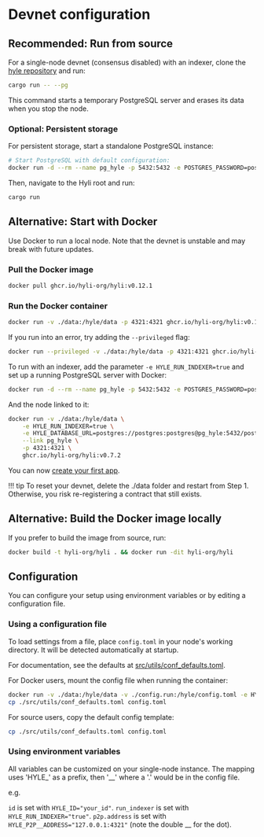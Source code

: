 # Devnet configuration

## Recommended: Run from source

For a single-node devnet (consensus disabled) with an indexer, clone the [hyle repository](https://github.com/hyli-org/hyli) and run:

```sh
cargo run -- --pg
```

This command starts a temporary PostgreSQL server and erases its data when you stop the node.

### Optional: Persistent storage

For persistent storage, start a standalone PostgreSQL instance:

```bash
# Start PostgreSQL with default configuration:
docker run -d --rm --name pg_hyle -p 5432:5432 -e POSTGRES_PASSWORD=postgres postgres
```

Then, navigate to the Hyli root and run:

```bash
cargo run
```

## Alternative: Start with Docker

Use Docker to run a local node. Note that the devnet is unstable and may break with future updates.

### Pull the Docker image

```bash
docker pull ghcr.io/hyli-org/hyli:v0.12.1
```

### Run the Docker container

```bash
docker run -v ./data:/hyle/data -p 4321:4321 ghcr.io/hyli-org/hyli:v0.12.1
```

If you run into an error, try adding the `--privileged` flag:

```bash
docker run --privileged -v ./data:/hyle/data -p 4321:4321 ghcr.io/hyli-org/hyli:v0.12.1
```

To run with an indexer, add the parameter `-e HYLE_RUN_INDEXER=true` and set up a running PostgreSQL server with Docker:

```bash
docker run -d --rm --name pg_hyle -p 5432:5432 -e POSTGRES_PASSWORD=postgres postgres
```

And the node linked to it:

```bash
docker run -v ./data:/hyle/data \
    -e HYLE_RUN_INDEXER=true \
    -e HYLE_DATABASE_URL=postgres://postgres:postgres@pg_hyle:5432/postgres \
    --link pg_hyle \
    -p 4321:4321 \
    ghcr.io/hyli-org/hyli:v0.7.2
```

You can now [create your first app](../quickstart/example/first-token-contract.md).

!!! tip
To reset your devnet, delete the ./data folder and restart from Step 1. Otherwise, you risk re-registering a contract that still exists.

## Alternative: Build the Docker image locally

If you prefer to build the image from source, run:

```bash
docker build -t hyli-org/hyli . && docker run -dit hyli-org/hyli
```

## Configuration

<!--Put on docs.rs when we'll be ready.-->

You can configure your setup using environment variables or by editing a configuration file.

### Using a configuration file

To load settings from a file, place `config.toml` in your node's working directory. It will be detected automatically at startup.

For documentation, see the defaults at [src/utils/conf_defaults.toml](https://github.com/hyli-org/hyli/blob/main/src/utils/conf_defaults.ron).

For Docker users, mount the config file when running the container:

```bash
docker run -v ./data:/hyle/data -v ./config.run:/hyle/config.toml -e HYLE_RUN_INDEXER=false -p 4321:4321 -p 1234:1234 ghcr.io/hyli-org/hyli:v0.12.1
cp ./src/utils/conf_defaults.toml config.toml
```

For source users, copy the default config template:

```bash
cp ./src/utils/conf_defaults.toml config.toml
```

### Using environment variables

All variables can be customized on your single-node instance.
The mapping uses 'HYLE\_' as a prefix, then '\_\_' where a '.' would be in the config file.

e.g.

`id` is set with `HYLE_ID="your_id"`.
`run_indexer` is set with `HYLE_RUN_INDEXER="true"`.
`p2p.address` is set with `HYLE_P2P__ADDRESS="127.0.0.1:4321"` (note the double \_\_ for the dot).
